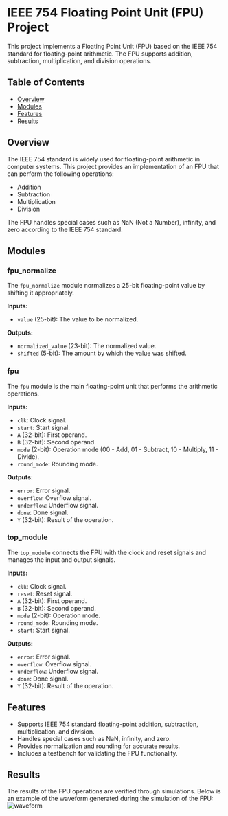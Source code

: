 # IEEE 754 Floating Point Unit (FPU) Project

This project implements a Floating Point Unit (FPU) based on the IEEE 754 standard for floating-point arithmetic. The FPU supports addition, subtraction, multiplication, and division operations.

## Table of Contents

- [Overview](#overview)
- [Modules](#modules)
- [Features](#features)
- [Results](#results)

## Overview

The IEEE 754 standard is widely used for floating-point arithmetic in computer systems. This project provides an implementation of an FPU that can perform the following operations:
- Addition
- Subtraction
- Multiplication
- Division

The FPU handles special cases such as NaN (Not a Number), infinity, and zero according to the IEEE 754 standard.

## Modules

### fpu_normalize

The `fpu_normalize` module normalizes a 25-bit floating-point value by shifting it appropriately.

**Inputs:**
- `value` (25-bit): The value to be normalized.

**Outputs:**
- `normalized_value` (23-bit): The normalized value.
- `shifted` (5-bit): The amount by which the value was shifted.

### fpu

The `fpu` module is the main floating-point unit that performs the arithmetic operations.

**Inputs:**
- `clk`: Clock signal.
- `start`: Start signal.
- `A` (32-bit): First operand.
- `B` (32-bit): Second operand.
- `mode` (2-bit): Operation mode (00 - Add, 01 - Subtract, 10 - Multiply, 11 - Divide).
- `round_mode`: Rounding mode.

**Outputs:**
- `error`: Error signal.
- `overflow`: Overflow signal.
- `underflow`: Underflow signal.
- `done`: Done signal.
- `Y` (32-bit): Result of the operation.

### top_module

The `top_module` connects the FPU with the clock and reset signals and manages the input and output signals.

**Inputs:**
- `clk`: Clock signal.
- `reset`: Reset signal.
- `A` (32-bit): First operand.
- `B` (32-bit): Second operand.
- `mode` (2-bit): Operation mode.
- `round_mode`: Rounding mode.
- `start`: Start signal.

**Outputs:**
- `error`: Error signal.
- `overflow`: Overflow signal.
- `underflow`: Underflow signal.
- `done`: Done signal.
- `Y` (32-bit): Result of the operation.

## Features

- Supports IEEE 754 standard floating-point addition, subtraction, multiplication, and division.
- Handles special cases such as NaN, infinity, and zero.
- Provides normalization and rounding for accurate results.
- Includes a testbench for validating the FPU functionality.

## Results
The results of the FPU operations are verified through simulations. Below is an example of the waveform generated during the simulation of the FPU:
![waveform](https://github.com/user-attachments/assets/4416f072-1e3d-4606-b946-be2a7f72d07f)

